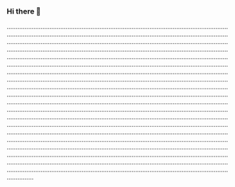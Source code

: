 ### Hi there 👋

...............................................................................................................................................................................................................................................................................................................................................................................................................................................................................................................................................................................................................................................................................................................................................................................................................................................................................................................................................................................................................................................................................................................................................................................................................................................................................................................................................................................................................................................................................................................................................................................................................................................................................................................................................................................................................................................................................................................................................................................................................................................................................................................................................................................................................................................................................................................................................................................................................................................................................................................................................................................................